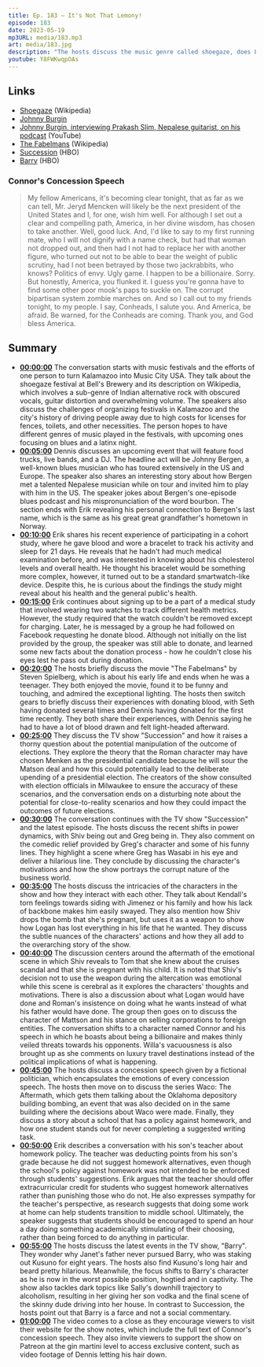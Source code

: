```yaml
---
title: Ep. 183 – It's Not That Lemony!
episode: 183
date: 2023-05-19
mp3URL: media/183.mp3
art: media/183.jpg
description: "The hosts discuss the music genre called shoegaze, does LatinX rhyme with Kleenex?, Erik had some blood analysis done and donated blood, Dennis saw The Fabelmans, Succession S04E08: America Decides, Erik met with his son's teacher, Barry S04E06: The Wizard, and Dennis has a ponytail."
youtube: Y8FWKwqpOAs
---
```


## Links

- [Shoegaze](https://en.wikipedia.org/wiki/Shoegaze) (Wikipedia)
- [Johnny Burgin](https://johnnyburgin.com)
- [Johnny Burgin, interviewing Prakash Slim, Nepalese guitarist, on his podcast](https://www.youtube.com/watch?v=pmT-zdojHlg) (YouTube)
- [The Fabelmans](https://en.wikipedia.org/wiki/The_Fabelmans) (Wikipedia)
- [Succession](https://www.hbo.com/succession) (HBO)
- [Barry](https://www.hbo.com/barry) (HBO)

### Connor's Concession Speech

> My fellow Americans, it's becoming clear tonight, that as far as we can tell, Mr. Jeryd Mencken will likely be the next president of the United States and I, for one, wish him well. For although I set out a clear and compelling path, America, in her divine wisdom, has chosen to take another. Well, good luck. And, I'd like to say to my first running mate, who I will not dignify with a name check, but had that woman not dropped out, and then had I not had to replace her with another figure, who turned out not to be able to bear the weight of public scrutiny, had I not been betrayed by those two jackrabbits, who knows? Politics of envy. Ugly game. I happen to be a billionaire. Sorry. But honestly, America, you flunked it. I guess you're gonna have to find some other poor mook's paps to suckle on. The corrupt bipartisan system zombie marches on. And so I call out to my friends tonight, to my people. I say, Conheads, I salute you. And America, be afraid. Be warned, for the Conheads are coming. Thank you, and God bless America.

## Summary

- **[00:00:00](https://youtube.com/watch?v=Y8FWKwqpOAs&t=0)** The conversation starts with music festivals and the efforts of one person to turn Kalamazoo into Music City USA. They talk about the shoegaze festival at Bell's Brewery and its description on Wikipedia, which involves a sub-genre of Indian alternative rock with obscured vocals, guitar distortion and overwhelming volume. The speakers also discuss the challenges of organizing festivals in Kalamazoo and the city's history of driving people away due to high costs for licenses for fences, toilets, and other necessities. The person hopes to have different genres of music played in the festivals, with upcoming ones focusing on blues and a latinx night.
- **[00:05:00](https://youtube.com/watch?v=Y8FWKwqpOAs&t=300)** Dennis discusses an upcoming event that will feature food trucks, live bands, and a DJ. The headline act will be Johnny Bergen, a well-known blues musician who has toured extensively in the US and Europe. The speaker also shares an interesting story about how Bergen met a talented Nepalese musician while on tour and invited him to play with him in the US. The speaker jokes about Bergen's one-episode blues podcast and his mispronunciation of the word bourbon. The section ends with Erik revealing his personal connection to Bergen's last name, which is the same as his great great grandfather's hometown in Norway.
- **[00:10:00](https://youtube.com/watch?v=Y8FWKwqpOAs&t=600)** Erik shares his recent experience of participating in a cohort study, where he gave blood and wore a bracelet to track his activity and sleep for 21 days. He reveals that he hadn't had much medical examination before, and was interested in knowing about his cholesterol levels and overall health. He thought his bracelet would be something more complex, however, it turned out to be a standard smartwatch-like device. Despite this, he is curious about the findings the study might reveal about his health and the general public's health.
- **[00:15:00](https://youtube.com/watch?v=Y8FWKwqpOAs&t=900)** Erik continues about signing up to be a part of a medical study that involved wearing two watches to track different health metrics. However, the study required that the watch couldn't be removed except for charging. Later, he is messaged by a group he had followed on Facebook requesting he donate blood. Although not initially on the list provided by the group, the speaker was still able to donate, and learned some new facts about the donation process - how he couldn't close his eyes lest he pass out during donation.
- **[00:20:00](https://youtube.com/watch?v=Y8FWKwqpOAs&t=1200)** The hosts briefly discuss the movie "The Fabelmans" by Steven Spielberg, which is about his early life and ends when he was a teenager. They both enjoyed the movie, found it to be funny and touching, and admired the exceptional lighting. The hosts then switch gears to briefly discuss their experiences with donating blood, with Seth having donated several times and Dennis having donated for the first time recently. They both share their experiences, with Dennis saying he had to have a lot of blood drawn and felt light-headed afterward.
- **[00:25:00](https://youtube.com/watch?v=Y8FWKwqpOAs&t=1500)** They discuss the TV show "Succession" and how it raises a thorny question about the potential manipulation of the outcome of elections. They explore the theory that the Roman character may have chosen Menken as the presidential candidate because he will sour the Matson deal and how this could potentially lead to the deliberate upending of a presidential election. The creators of the show consulted with election officials in Milwaukee to ensure the accuracy of these scenarios, and the conversation ends on a disturbing note about the potential for close-to-reality scenarios and how they could impact the outcomes of future elections.
- **[00:30:00](https://youtube.com/watch?v=Y8FWKwqpOAs&t=1800)** The conversation continues with the TV show "Succession" and the latest episode. The hosts discuss the recent shifts in power dynamics, with Shiv being out and Greg being in. They also comment on the comedic relief provided by Greg's character and some of his funny lines. They highlight a scene where Greg has Wasabi in his eye and deliver a hilarious line. They conclude by discussing the character's motivations and how the show portrays the corrupt nature of the business world.
- **[00:35:00](https://youtube.com/watch?v=Y8FWKwqpOAs&t=2100)** The hosts discuss the intricacies of the characters in the show and how they interact with each other. They talk about Kendall's torn feelings towards siding with Jimenez or his family and how his lack of backbone makes him easily swayed. They also mention how Shiv drops the bomb that she's pregnant, but uses it as a weapon to show how Logan has lost everything in his life that he wanted. They discuss the subtle nuances of the characters' actions and how they all add to the overarching story of the show.
- **[00:40:00](https://youtube.com/watch?v=Y8FWKwqpOAs&t=2400)** The discussion centers around the aftermath of the emotional scene in which Shiv reveals to Tom that she knew about the cruises scandal and that she is pregnant with his child. It is noted that Shiv's decision not to use the weapon during the altercation was emotional while this scene is cerebral as it explores the characters' thoughts and motivations. There is also a discussion about what Logan would have done and Roman's insistence on doing what he wants instead of what his father would have done. The group then goes on to discuss the character of Mattson and his stance on selling corporations to foreign entities. The conversation shifts to a character named Connor and his speech in which he boasts about being a billionaire and makes thinly veiled threats towards his opponents. Willa's vacuousness is also brought up as she comments on luxury travel destinations instead of the political implications of what is happening.
- **[00:45:00](https://youtube.com/watch?v=Y8FWKwqpOAs&t=2700)** The hosts discuss a concession speech given by a fictional politician, which encapsulates the emotions of every concession speech. The hosts then move on to discuss the series Waco: The Aftermath, which gets them talking about the Oklahoma depository building bombing, an event that was also decided on in the same building where the decisions about Waco were made. Finally, they discuss a story about a school that has a policy against homework, and how one student stands out for never completing a suggested writing task.
- **[00:50:00](https://youtube.com/watch?v=Y8FWKwqpOAs&t=3000)** Erik describes a conversation with his son's teacher about homework policy. The teacher was deducting points from his son's grade because he did not suggest homework alternatives, even though the school's policy against homework was not intended to be enforced through students' suggestions. Erik argues that the teacher should offer extracurricular credit for students who suggest homework alternatives rather than punishing those who do not. He also expresses sympathy for the teacher's perspective, as research suggests that doing some work at home can help students transition to middle school. Ultimately, the speaker suggests that students should be encouraged to spend an hour a day doing something academically stimulating of their choosing, rather than being forced to do anything in particular.
- **[00:55:00](https://youtube.com/watch?v=Y8FWKwqpOAs&t=3300)** The hosts discuss the latest events in the TV show, "Barry". They wonder why Janet's father never pursued Barry, who was staking out Kusuno for eight years. The hosts also find Kusuno's long hair and beard pretty hilarious. Meanwhile, the focus shifts to Barry's character as he is now in the worst possible position, hogtied and in captivity. The show also tackles dark topics like Sally's downhill trajectory to alcoholism, resulting in her giving her son vodka and the final scene of the skinny dude driving into her house. In contrast to Succession, the hosts point out that Barry is a farce and not a social commentary.
- **[01:00:00](https://youtube.com/watch?v=Y8FWKwqpOAs&t=3600)** The video comes to a close as they encourage viewers to visit their website for the show notes, which include the full text of Connor's concession speech. They also invite viewers to support the show on Patreon at the gin martini level to access exclusive content, such as video footage of Dennis letting his hair down.
